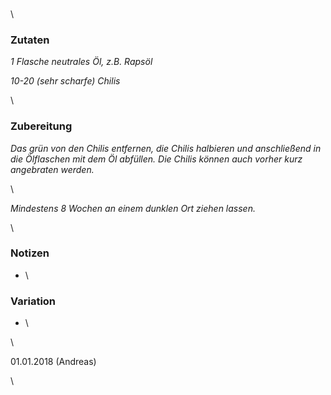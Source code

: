 ### 

\

### Zutaten

*1 Flasche neutrales Öl, z.B. Rapsöl*

*10-20 (sehr scharfe) Chilis*

\

### Zubereitung

*Das grün von den Chilis entfernen, die Chilis halbieren und anschließend in die Ölflaschen mit dem Öl abfüllen. Die Chilis können auch vorher kurz angebraten werden.*

\

*Mindestens 8 Wochen an einem dunklen Ort ziehen lassen.*

\

### Notizen

* \

### Variation 

* \

\

01\.01.2018 (Andreas)

\
